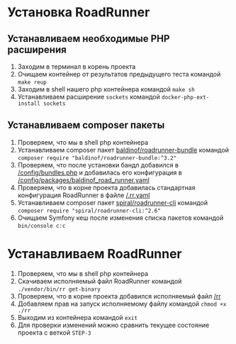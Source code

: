 # Установка RoadRunner

## Устанавливаем необходимые PHP расширения
1. Заходим в терминал в корень проекта
2. Очищаем контейнер от результатов предыдущего теста командой `make reup`
3. Заходим в shell нашего php контейнера командой `make sh`
4. Устанавливаем расширение `sockets` командой `docker-php-ext-install sockets`

## Устанавливаем composer пакеты
1. Проверяем, что мы в shell php контейнера
2. Устанавливаем composer пакет [baldinof/roadrunner-bundle](https://github.com/Baldinof/roadrunner-bundle) командой `composer require "baldinof/roadrunner-bundle:^3.2"`
3. Проверяем, что после установки бандл добавился в [/config/bundles.php](../config/bundles.php) и добавилась его конфигурация в [/config/packages/baldinof_road_runner.yaml](../config/packages/baldinof_road_runner.yaml)
4. Проверяем, что в корне проекта добавилась стандартная конфигурация RoadRunner в файле [/.rr.yaml](../.rr.yaml)
5. Устанавливаем composer пакет [spiral/roadrunner-cli](https://github.com/roadrunner-php/cli) командой `composer require "spiral/roadrunner-cli:^2.6"`
6. Очищаем Symfony кеш после изменения списка пакетов командой `bin/console c:c`

# Устанавливаем RoadRunner
1. Проверяем, что мы в shell php контейнера
2. Скачиваем исполняемый файл RoadRunner командой `./vendor/bin/rr get-binary`
3. Проверяем, что в корне проекта добавился исполняемый файл [/rr](../rr)
4. Добавляем прав на запуск исполняемому файлу командой `chmod +x ./rr`
5. Выходим из контейнера командой `exit`
6. Для проверки изменений можно сравнить текущее состояние проекта с веткой `STEP-3`
